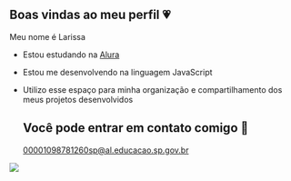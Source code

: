 ## Boas vindas ao meu perfil 💗

Meu nome é Larissa 

- Estou estudando na [Alura](https://www.alura.com.br)
- Estou me desenvolvendo na linguagem JavaScript
- Utilizo esse espaço para minha organização e compartilhamento dos meus projetos desenvolvidos

  ## Você pode entrar em contato comigo 📧

  00001098781260sp@al.educacao.sp.gov.br

![](https://media.tenor.com/kT6gMVRA-cwAAAAi/sanrio-hello-kitty.gif)
  
